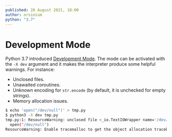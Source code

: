 ```yaml
---
published: 26 August 2021, 18:00
author: orsinium
python: "3.7"
---
```


# Development Mode

Python 3.7 introduced [Development Mode](https://docs.python.org/3.9/library/devmode.html). The mode can be activated with the `-X dev` argument and it makes the interpreter produce some helpful warnings. For instance:

+ Unclosed files.
+ Unawaited coroutines.
+ Unknown encoding for `str.encode` (by default, it is unchecked for empty strings).
+ Memory allocation issues.

```bash
$ echo 'open("/dev/null")' > tmp.py
$ python3 -X dev tmp.py
tmp.py:1: ResourceWarning: unclosed file <_io.TextIOWrapper name='/dev/null' mode='r' encoding='UTF-8'>
  open("/dev/null")
ResourceWarning: Enable tracemalloc to get the object allocation traceback
```
